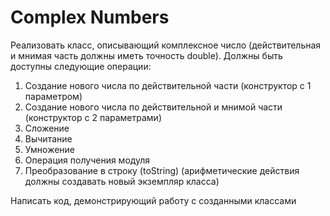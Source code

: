 # Complex Numbers
Реализовать класс, описывающий комплексное число (действительная и мнимая часть должны иметь точность double). Должны быть доступны следующие операции:
1.  Cоздание нового числа по действительной части (конструктор с 1 параметром)
2.  Создание нового числа по действительной и мнимой части (конструктор с 2 параметрами)
3.  Сложение
4.  Вычитание
5.  Умножение
6.  Операция получения модуля
7.  Преобразование в строку (toString) (арифметические действия должны создавать новый экземпляр класса)

Написать код, демонстрирующий работу с созданными классами
